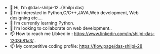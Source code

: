 - 👋 Hi, I’m @das-shilpi-12..(Shilpi das)
- 👀 I’m interested in Python,C/C++,JAVA,Web development, Web designing etc....
- 🌱 I’m currently learning  Python.
- 💞️ I’m looking to collaborate on web development..
- 📫 How to reach me Libked in : https://www.linkedin.com/in/shilpi-das-1203b81a3/..
- 📫 My competitive coding profile: https://flow.page/das-shilpi-28

<!---
das-shilpi-12/das-shilpi-12 is a ✨ special ✨ repository because its `README.md` (this file) appears on your GitHub profile.
You can click the Preview link to take a look at your changes.
--->
